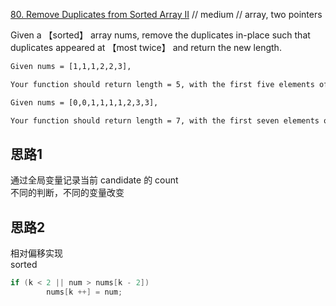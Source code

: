[80. Remove Duplicates from Sorted Array II](https://leetcode.com/problems/remove-duplicates-from-sorted-array-ii/description/)
// medium
// array, two pointers

Given a 【sorted】 array nums, remove the duplicates in-place such that duplicates appeared at 【most twice】 and return the new length.
```html
Given nums = [1,1,1,2,2,3],

Your function should return length = 5, with the first five elements of nums being 1, 1, 2, 2 and 3 respectively.

Given nums = [0,0,1,1,1,1,2,3,3],

Your function should return length = 7, with the first seven elements of nums being modified to 0, 0, 1, 1, 2, 3 and 3 respectively.
```
 
## 思路1
通过全局变量记录当前 candidate 的 count  
不同的判断，不同的变量改变



## 思路2
相对偏移实现  
sorted

```java
if (k < 2 || num > nums[k - 2])  
        nums[k ++] = num;
```

